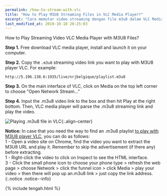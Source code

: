 ```yaml
---
permalink: /how-to-stream-with-vlc
title: "How to Play M3U8 Streaming Files in VLC Media Player?"
excerpt: "Cara memutar video streaming dengan file m3u8 dalam VLC Media Player (B. Inggris)"
last_modified_at: 2019-10-18 20:25:03
---
```

How to Play Streaming Video VLC Media Player with M3U8 Files?

**Step 1.** Free download VLC media player, install and launch it on your computer.

**Step 2.** Copy the `.m3u8` streaming video link you want to play with M3U8 player VLC. For example:
```
http://5.196.138.6:1935/live/nrjbelgique/playlist.m3u8
```

**Step 3.** On the main interface of VLC, click on Media on the top left corner to choose "Open Network Stream…"

**Step 4.** Input the .m3u8 video link to the box and then hit Play at the right bottom. Then, VLC media player will parse the .m3u8 streaming link and play the video.

![Playing .m3u8 file in VLC](https://www.5kplayer.com/vlc/img/m3u8-vlc.jpg){:.align-center}

**Notice:** In case that you need the way to find an .m3u8 playlist [to play with M3U8 player VLC](https://mi.knoacc.org/online-m3u8-player), you can do as follows:<br/>
1 - Open a video site on Chrome, find the video you want to extract the M3U8 URL and play it. Remember to skip the advertisement (if there any) before extracting.<br/>1 - Right-click the video to click on Inspect to see the HTML interface.<br/>3 - Click the small phone icon to choose your phone type > refresh the web page > choose Network > click the funnel icon > click Media > play your video > then there will pop up an.m3u8 link > just copy the link address.
{:.notice .notice--info}

{% include tengah.html %}

